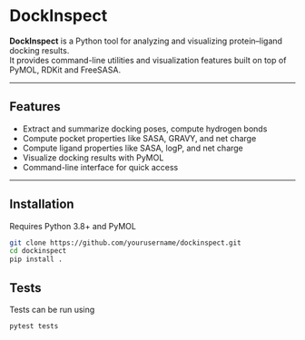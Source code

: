 # DockInspect

**DockInspect** is a Python tool for analyzing and visualizing protein–ligand docking results.  
It provides command-line utilities and visualization features built on top of PyMOL, RDKit and FreeSASA.

---

## Features

- Extract and summarize docking poses, compute hydrogen bonds
- Compute pocket properties like SASA, GRAVY, and net charge
- Compute ligand properties like SASA, logP, and net charge
- Visualize docking results with PyMOL
- Command-line interface for quick access

---

## Installation

Requires Python 3.8+ and PyMOL

```bash
git clone https://github.com/yourusername/dockinspect.git
cd dockinspect
pip install . 
``` 

## Tests

Tests can be run using
```bash
pytest tests
``` 